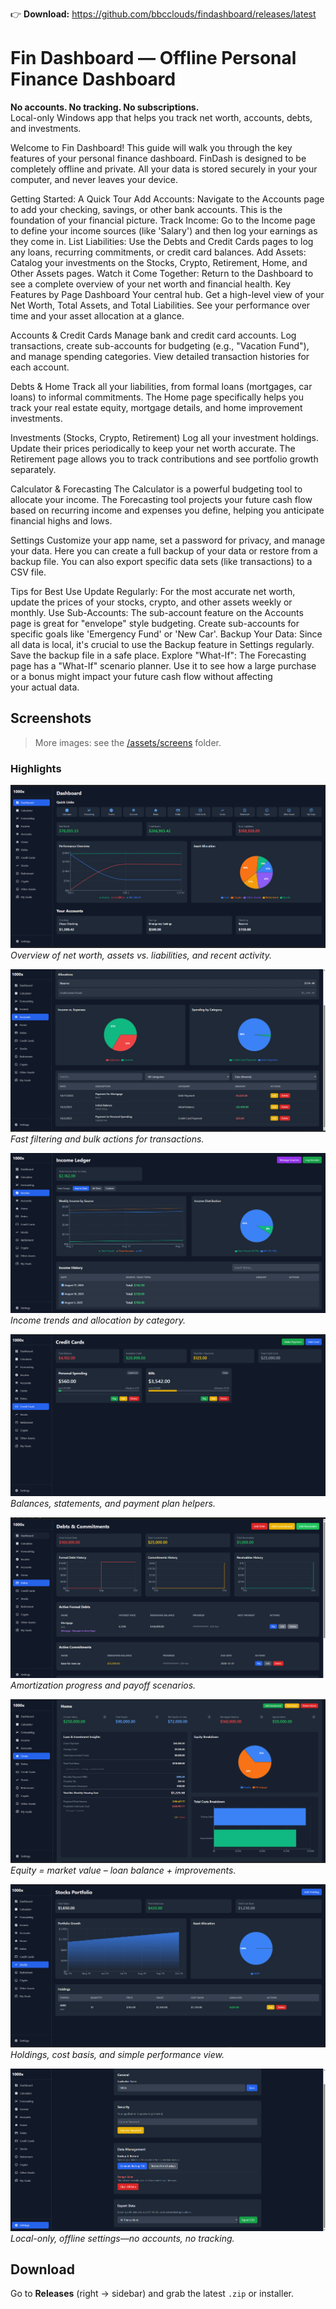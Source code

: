 👉 **Download:** https://github.com/bbcclouds/findashboard/releases/latest

# Fin Dashboard — Offline Personal Finance Dashboard

**No accounts. No tracking. No subscriptions.**  
Local-only Windows app that helps you track net worth, accounts, debts, and investments.

Welcome to Fin Dashboard!
This guide will walk you through the key features of your personal finance dashboard. FinDash is designed to be completely offline and private. All your data is stored securely in your your computer, and never leaves your device.

Getting Started: A Quick Tour
Add Accounts: Navigate to the Accounts page to add your checking, savings, or other bank accounts. This is the foundation of your financial picture.
Track Income: Go to the Income page to define your income sources (like 'Salary') and then log your earnings as they come in.
List Liabilities: Use the Debts and Credit Cards pages to log any loans, recurring commitments, or credit card balances.
Add Assets: Catalog your investments on the Stocks, Crypto, Retirement, Home, and Other Assets pages.
Watch it Come Together: Return to the Dashboard to see a complete overview of your net worth and financial health.
Key Features by Page
Dashboard
Your central hub. Get a high-level view of your Net Worth, Total Assets, and Total Liabilities. See your performance over time and your asset allocation at a glance.

Accounts & Credit Cards
Manage bank and credit card accounts. Log transactions, create sub-accounts for budgeting (e.g., "Vacation Fund"), and manage spending categories. View detailed transaction histories for each account.

Debts & Home
Track all your liabilities, from formal loans (mortgages, car loans) to informal commitments. The Home page specifically helps you track your real estate equity, mortgage details, and home improvement investments.

Investments (Stocks, Crypto, Retirement)
Log all your investment holdings. Update their prices periodically to keep your net worth accurate. The Retirement page allows you to track contributions and see portfolio growth separately.

Calculator & Forecasting
The Calculator is a powerful budgeting tool to allocate your income. The Forecasting tool projects your future cash flow based on recurring income and expenses you define, helping you anticipate financial highs and lows.

Settings
Customize your app name, set a password for privacy, and manage your data. Here you can create a full backup of your data or restore from a backup file. You can also export specific data sets (like transactions) to a CSV file.

Tips for Best Use
Update Regularly: For the most accurate net worth, update the prices of your stocks, crypto, and other assets weekly or monthly.
Use Sub-Accounts: The sub-account feature on the Accounts page is great for "envelope" style budgeting. Create sub-accounts for specific goals like 'Emergency Fund' or 'New Car'.
Backup Your Data: Since all data is local, it's crucial to use the Backup feature in Settings regularly. Save the backup file in a safe place.
Explore "What-If": The Forecasting page has a "What-If" scenario planner. Use it to see how a large purchase or a bonus might impact your future cash flow without affecting your actual data.

## Screenshots

> More images: see the [/assets/screens](assets/screens/) folder.

### Highlights
![Main Dashboard](<assets/screens/Main Dashboard.png>)
*Overview of net worth, assets vs. liabilities, and recent activity.*

![Account Transactions](<assets/screens/Account Transaction Overview.png>)
*Fast filtering and bulk actions for transactions.*

![Income Overview](<assets/screens/Income Overview.png>)
*Income trends and allocation by category.*

![Credit Card Overview](<assets/screens/Credit Card Overview.png>)
*Balances, statements, and payment plan helpers.*

![Debt Tracker](<assets/screens/Debt Tracker.png>)
*Amortization progress and payoff scenarios.*

![Home Equity Overview](<assets/screens/Home Equity Overview.png>)
*Equity = market value – loan balance + improvements.*

![Stocks Overview](<assets/screens/Stocks Overview.png>)
*Holdings, cost basis, and simple performance view.*

![Settings Page](<assets/screens/Settings Page.png>)
*Local-only, offline settings—no accounts, no tracking.*


## Download
Go to **Releases** (right → sidebar) and grab the latest `.zip` or installer.

